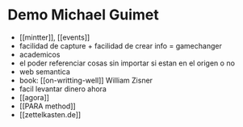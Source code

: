 # Demo Michael Guimet

- [[mintter]], [[events]]
- facilidad de capture + facilidad de crear info = gamechanger
- academicos
- el poder referenciar cosas sin importar si estan en el origen o no
- web semantica
- book: [[on-writting-well]] William Zisner
- facil levantar dinero ahora
- [[agora]]
- [[PARA method]]
- [[zettelkasten.de]]


